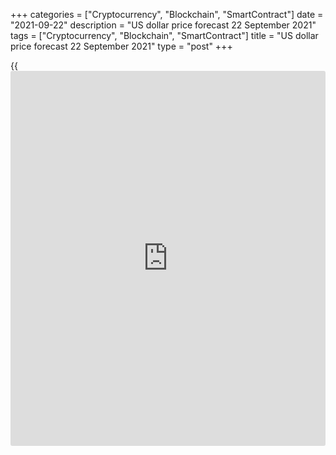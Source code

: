 +++
categories = ["Cryptocurrency", "Blockchain", "SmartContract"]
date = "2021-09-22"
description = "US dollar price forecast 22 September 2021"
tags = ["Cryptocurrency", "Blockchain", "SmartContract"]
title = "US dollar price forecast 22 September 2021"
type = "post"
+++

{{<iframe id="large-banner" src="https://www.bounty.group/#slide=21.0" width="100%" height="600" scrolling="no" style="border: 0px solid rgb(216, 221, 230); border-radius: 3px;">}}

2021-09-22

2021-09-22

Dollar is to wake up Forex. Forecast as of 22.09.2021Dmitri Demidenko

The stock market is rising, while Forex is trading flat. It is clear
what [investor](https://www.fintechee.com/tutorial-for-forex-trading/investor-mode/)s prefer currently. But things could radically change
already in September. Let us discuss the Forex outlook and make up a
[EURUSD][1] trading plan.

## Monthly US dollar fundamental forecast

While the synchronization of monetary [policy](https://www.fintechee.com/policy/) by the world's leading
central banks has put the international currency market to sleep, the
September Fed meeting may wake it up. Advanced economies' regulators
have responded similarly to the crisis and intend to slowly normalize
monetary [policy](https://www.fintechee.com/policy/) as economies recover. Until recently, no one expected
the Fed to raise the federal funds rate earlier than 2023 and the ECB -
earlier than 2024. As a result, [EURUSD][1] in 2021 marks the narrowest
trading range in [history](https://www.fixpro.org/post/chargeless-historical-data-api-backtesting/), and the average trading volume in foreign
exchange futures and [options](https://www.fixpro.org/post/options-liquidity/), according to the CME data, dropped to its
lowest level since 2009. Is it time to wake up?

### Dynamics of EURUSD trading ranges

###



 _Source_ _: Financial Times_

When stocks are rising, and currency pairs are trading flat in narrow
ranges, it is clear what [investor](https://www.fintechee.com/tutorial-for-forex-trading/investor-mode/)s prefer. Interest in Forex should
increase when central banks move in different directions. It is the
divergence in monetary [policy](https://www.fintechee.com/policy/) that gives rise to the most violent
trends. Until June, there was no sign of discrepancy.

At its June meeting, the Fed tried to encourage Forex traders by sending
a signal of a possible rate hike as early as in 2022. Then, 7 out of 18
FOMC officials voted for this scenario. If at least two more join them,
half of the Open Market Committee will predict that the first act of
monetary restriction will take place as early as next year. Along with
the ECB's reluctance to change interest rates until at least 2024,
divergence will become a reality. Forex must wake up!

### June FOMC forecasts for federal funds rate

 _Source_ _: CME Group_

Yes, one could argue that the dot plot is for informational purposes and
is not a guide to making decisions, but the verdict is made by people.
And suppose FOMC officials are more worried that the new wave of
COVID-19 and its associated supply chain disruption will make high
inflation a long-term phenomenon. In that case, they will certainly want
to raise the interest rate sooner rather than later.

By far, the Fed's rate forecast is the biggest mystery facing financial
markets. Even the announcement of the QE tapering or its absence will
note come as a surprise to [investor](https://www.fintechee.com/tutorial-for-forex-trading/investor-mode/)s. Most likely, the Fed will note the
economic progress in achieving its dual target and announce that this
circumstance creates the basis for a reduction in asset purchases under
the QE already in 2021. Another matter is the dot plot...

The shift of the potential rate hike from 2023 to 2022 could actually
hurt the credibility of Jerome Powell, who previously spoke of no link
between the end of the quantitative easing program and the start of a
federal funds rate hike. It is not preferable for a man preparing for
re-election as Fed chairman.

### Monthly [EURUSD][2] trading plan

I believe a change in the FOMC median forecast for the federal funds
rate will suggest the [EURUSD][1] downtrend is stable. Of course, the
euro could start rising at first if Jerome Powell manages to reassure
the markets. Nonetheless, the most likely scenario suggests that it
should be relevant to sell the pair with targets at 1.168 and 1.156.

## Price chart of EURUSD in real time mode

The content of this article reflects the author’s opinion and does not
necessarily reflect the official position of LiteForex. The material
published on this page is provided for informational purposes only and
should not be considered as the provision of investment advice for the
purposes of Directive 2004/39/EC.

Rate this article:

{{value}}

( {{count}} {{title}} )

   1. my.liteforex.com/ru/trading/chart?symbol=EURUSD&returnUrl=true
   2. my.liteforex.com/trading/chart?symbol=EURUSD&returnUrl=true